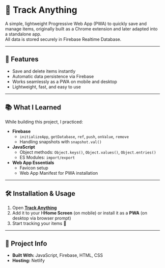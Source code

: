 # 📌 Track Anything

A simple, lightweight Progressive Web App (PWA) to quickly save and manage items, originally built as a Chrome extension and later adapted into a standalone app.  
All data is stored securely in Firebase Realtime Database.

---

## 🚀 Features

- Save and delete items instantly
- Automatic data persistence via Firebase
- Works seamlessly as a PWA on mobile and desktop
- Lightweight, fast, and easy to use

---

## 📚 What I Learned

While building this project, I practiced:

- **Firebase**
    - `initializeApp`, `getDatabase`, `ref`, `push`, `onValue`, `remove`
    - Handling snapshots with `snapshot.val()`
- **JavaScript**
    - Object methods: `Object.keys()`, `Object.values()`, `Object.entries()`
    - ES Modules: `import/export`
- **Web App Essentials**
    - Favicon setup
    - Web App Manifest for PWA installation

---

## 🛠️ Installation & Usage

1. Open **[Track Anything](https://trackanything.netlify.app/)**
2. Add it to your H**Home Screen** (on mobile) or install it as a **PWA** (on desktop via browser prompt)
3. Start tracking your items 🎉

---

## 📂 Project Info

- **Built With:** JavaScript, Firebase, HTML, CSS
- **Hosting:** Netlify
